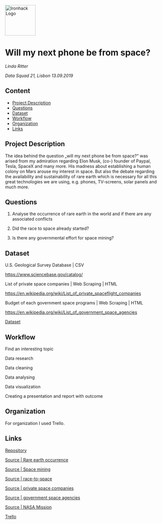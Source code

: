 <img src="https://bit.ly/2VnXWr2" alt="Ironhack Logo" width="100"/>

# Will my next phone be from space?
*Linda Ritter*

*Data Squad 21, Lisbon 13.09.2019*

## Content
- [Project Description](#project-description)
- [Questions](#hypotheses-/-questions)
- [Dataset](#dataset)
- [Workflow](#workflow)
- [Organization](#organization)
- [Links](#links)

<a name="project-description"></a>

## Project Description
The idea behind the question „will my next phone be from space?“ was arised from my admiration regarding Elon Musk, (co-) founder of Paypal, Tesla, SpaceX and many more. His madness about establishing a human colony on Mars arouse my interest in space. But also the debate regarding the availability and sustainability of rare earth which is necessary for all this great technologies we are using, e.g. phones, TV-screens, solar panels and much more. 

<a name="hypotheses-/-questions"></a>

## Questions

1. Analyse the occurrence of rare earth in the world and if there are any associated conflicts

2. Did the race to space already started?

3. Is there any governmental effort for space mining?


<a name="dataset"></a>

## Dataset
U.S. Geological Survey Database | CSV

https://www.sciencebase.gov/catalog/

List of private space companies | Web Scraping | HTML

https://en.wikipedia.org/wiki/List_of_private_spaceflight_companies

Budget of each government space programs  | Web Scraping | HTML

https://en.wikipedia.org/wiki/List_of_government_space_agencies

[Dataset]() 

<a name="workflow"></a>

## Workflow
Find an interesting topic

Data research

Data cleaning

Data analysing

Data visualization

Creating a presentation and report with outcome

<a name="organization"></a>

## Organization
For organization I used Trello.

<a name="links"></a>

## Links

[Repository](https://github.com/LindaRit/Project-Week-4/edit/master/your-project) 

[Source | Rare earth occurrence](https://www.sciencebase.gov/catalog/)  

[Source | Space mining](https://pubs.usgs.gov/of/2017/1041/ofr20171041.pdf)

[Source | race-to-space](https://www.forbes.com/sites/cognitiveworld/2019/05/13/the-race-to-mine-space/#231992a91a70)

[Source | private space companies](https://en.wikipedia.org/wiki/List_of_private_spaceflight_companies)

[Source | government space agencies](https://en.wikipedia.org/wiki/List_of_government_space_agencies)

[Source | NASA Mission](https://www.nasa.gov/directorates/spacetech/niac/2019_Phase_I_Phase_II/Mini_Bee_Prototype/)

[Trello](https://trello.com/b/n6Pqk9TE/project-4)  
